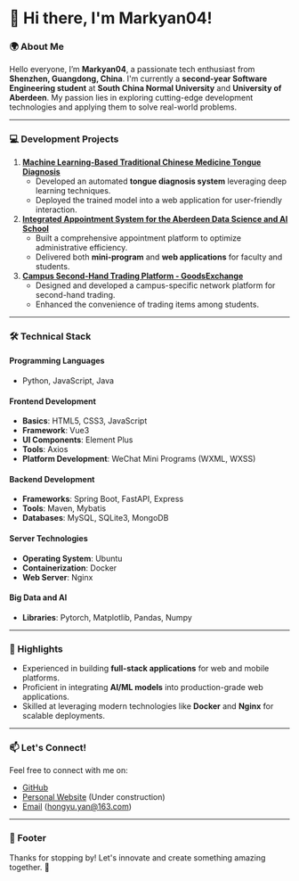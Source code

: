 # 👋 Hi there, I'm Markyan04!

### 🌍 About Me

Hello everyone, I’m **Markyan04**, a passionate tech enthusiast from **Shenzhen, Guangdong, China**.
 I'm currently a **second-year Software Engineering student** at **South China Normal University** and **University of Aberdeen**. My passion lies in exploring cutting-edge development technologies and applying them to solve real-world problems.

------

### 💻 Development Projects

1. **[Machine Learning-Based Traditional Chinese Medicine Tongue Diagnosis](https://github.com/TonguePicture-SKaRD/TongueDiagnosis)**
   - Developed an automated **tongue diagnosis system** leveraging deep learning techniques.
   - Deployed the trained model into a web application for user-friendly interaction.
2. **[Integrated Appointment System for the Aberdeen Data Science and AI School](https://github.com/orgs/AbdOfficeHour/repositories)**
   - Built a comprehensive appointment platform to optimize administrative efficiency.
   - Delivered both **mini-program** and **web applications** for faculty and students.
3. **[Campus Second-Hand Trading Platform - GoodsExchange](https://github.com/orgs/GoodsExchangeSCNU/repositories)**
   - Designed and developed a campus-specific network platform for second-hand trading.
   - Enhanced the convenience of trading items among students.

------

### 🛠️ Technical Stack

#### **Programming Languages**

- Python, JavaScript, Java

#### **Frontend Development**

- **Basics**: HTML5, CSS3, JavaScript
- **Framework**: Vue3
- **UI Components**: Element Plus
- **Tools**: Axios
- **Platform Development**: WeChat Mini Programs (WXML, WXSS)

#### **Backend Development**

- **Frameworks**: Spring Boot, FastAPI, Express
- **Tools**: Maven, Mybatis
- **Databases**: MySQL, SQLite3, MongoDB

#### **Server Technologies**

- **Operating System**: Ubuntu
- **Containerization**: Docker
- **Web Server**: Nginx

#### **Big Data and AI**

- **Libraries**: Pytorch, Matplotlib, Pandas, Numpy

------

### 🌟 Highlights

- Experienced in building **full-stack applications** for web and mobile platforms.
- Proficient in integrating **AI/ML models** into production-grade web applications.
- Skilled at leveraging modern technologies like **Docker** and **Nginx** for scalable deployments.

------

### 📫 Let's Connect!

Feel free to connect with me on:

- [GitHub](https://github.com/Markyan04)
- [Personal Website](https://github.com/Markyan04) (Under construction)
- [Email](hongyu.yan@163.com) (hongyu.yan@163.com)

------

### 📝 Footer

Thanks for stopping by! Let's innovate and create something amazing together. 🚀
